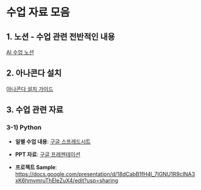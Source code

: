 ﻿# 수업 자료 모음



## 1. 노션 - 수업 관련 전반적인 내용

[AI 수업 노션](https://actually-cashew-8f4.notion.site/AI-77027785b107408d9ad13d0b6e2ecf5d?pvs=4)



## 2. 아나콘다 설치
[아나콘다 설치 가이드](https://docs.google.com/presentation/d/1zFfVgOwP_iq0Vo3B5yAVcwJFhzbKbhK_28XaY2uWfN0/edit?usp=sharing)



## 3. 수업 관련 자료

### 3-1) Python

- **일별 수업 내용**: [구글 스프레드시트](https://docs.google.com/spreadsheets/d/1DeiN2c3I4n_aT8na1Aa8AGRaUmxvMaYj-1KN-ku-FiM/edit?usp=sharing)

- **PPT 자료**: [구글 프레젠테이션](https://docs.google.com/presentation/d/1kI2CFa_z78DAVb4wt7gCZLV8XnpZQ8gSZz2G_FQprJo/edit?usp=sharing)

- **프로젝트 Sample**: https://docs.google.com/presentation/d/18dCabB1fH4l_7IGNU1R9cINA3xK6hmvmruThEIeZuX4/edit?usp=sharing